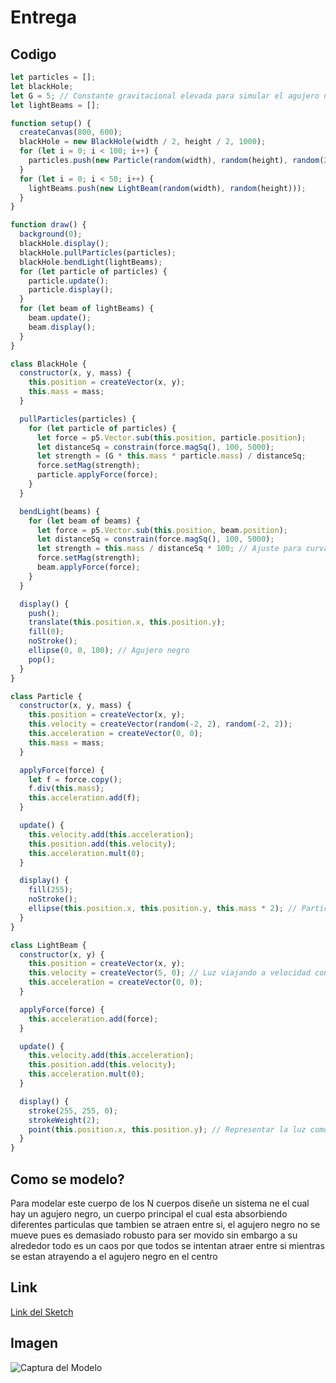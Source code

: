 # Entrega

## Codigo

```js
let particles = [];
let blackHole;
let G = 5; // Constante gravitacional elevada para simular el agujero negro
let lightBeams = [];

function setup() {
  createCanvas(800, 600);
  blackHole = new BlackHole(width / 2, height / 2, 1000);
  for (let i = 0; i < 100; i++) {
    particles.push(new Particle(random(width), random(height), random(2, 10)));
  }
  for (let i = 0; i < 50; i++) {
    lightBeams.push(new LightBeam(random(width), random(height)));
  }
}

function draw() {
  background(0);
  blackHole.display();
  blackHole.pullParticles(particles);
  blackHole.bendLight(lightBeams);
  for (let particle of particles) {
    particle.update();
    particle.display();
  }
  for (let beam of lightBeams) {
    beam.update();
    beam.display();
  }
}

class BlackHole {
  constructor(x, y, mass) {
    this.position = createVector(x, y);
    this.mass = mass;
  }

  pullParticles(particles) {
    for (let particle of particles) {
      let force = p5.Vector.sub(this.position, particle.position);
      let distanceSq = constrain(force.magSq(), 100, 5000);
      let strength = (G * this.mass * particle.mass) / distanceSq;
      force.setMag(strength);
      particle.applyForce(force);
    }
  }

  bendLight(beams) {
    for (let beam of beams) {
      let force = p5.Vector.sub(this.position, beam.position);
      let distanceSq = constrain(force.magSq(), 100, 5000);
      let strength = this.mass / distanceSq * 100; // Ajuste para curvar los rayos de luz
      force.setMag(strength);
      beam.applyForce(force);
    }
  }

  display() {
    push();
    translate(this.position.x, this.position.y);
    fill(0);
    noStroke();
    ellipse(0, 0, 100); // Agujero negro
    pop();
  }
}

class Particle {
  constructor(x, y, mass) {
    this.position = createVector(x, y);
    this.velocity = createVector(random(-2, 2), random(-2, 2));
    this.acceleration = createVector(0, 0);
    this.mass = mass;
  }

  applyForce(force) {
    let f = force.copy();
    f.div(this.mass);
    this.acceleration.add(f);
  }

  update() {
    this.velocity.add(this.acceleration);
    this.position.add(this.velocity);
    this.acceleration.mult(0);
  }

  display() {
    fill(255);
    noStroke();
    ellipse(this.position.x, this.position.y, this.mass * 2); // Partículas
  }
}

class LightBeam {
  constructor(x, y) {
    this.position = createVector(x, y);
    this.velocity = createVector(5, 0); // Luz viajando a velocidad constante
    this.acceleration = createVector(0, 0);
  }

  applyForce(force) {
    this.acceleration.add(force);
  }

  update() {
    this.velocity.add(this.acceleration);
    this.position.add(this.velocity);
    this.acceleration.mult(0);
  }

  display() {
    stroke(255, 255, 0);
    strokeWeight(2);
    point(this.position.x, this.position.y); // Representar la luz como un punto
  }
}
```


## Como se modelo?
Para modelar este cuerpo de los N cuerpos diseñe un sistema ne el cual hay un agujero negro, un cuerpo principal el cual esta absorbiendo diferentes particulas que tambien se atraen entre si, el agujero negro no se mueve pues es demasiado robusto para ser movido sin embargo a su alrededor todo es un caos por que todos se intentan atraer entre si mientras se estan atrayendo a el agujero negro en el centro

## Link
[Link del Sketch](https://editor.p5js.org/MateoJimenezFamaArt/sketches/Qvb4F5mXW)

## Imagen
![Captura del Modelo](https://github.com/user-attachments/assets/a4de3b16-de42-4838-a3a5-e8d0f2595ffa)
